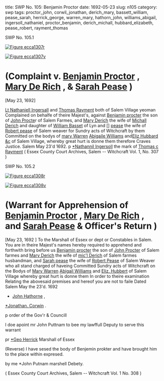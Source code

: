 title: SWP No. 105: Benjamin Proctor
date: 1692-05-23
slug: n105
category: swp
tags: proctor_john, corwil_jonathan, derich_mary, bassett_william, pease_sarah, herrick_george, warren_mary, hathorn_john, williams_abigail, ingersoll_nathaniel, proctor_benjamin, derich_michall, hubbard_elizabeth, pease_robert, rayment_thomas




<div markdown class="doc" id="n105.1">

<div class="doc_id">SWP No. 105.1</div>



<span markdown class="figure">[![Figure ecca1307r](archives/ecca/thumb/ecca1307r.jpg)](archives/ecca/large/ecca1307r.jpg)</span>



<span markdown class="figure">[![Figure ecca1307v](archives/ecca/thumb/ecca1307v.jpg)](archives/ecca/large/ecca1307v.jpg)</span>


# (Complaint v. [Benjamin Proctor](/tag/proctor_benjamin.html) , [Mary De Rich](/tag/derich_mary.html) , & [Sarah Pease](/tag/pease_sarah.html) )

[May 23, 1692]

[Lt Nathaniell Ingersall](/tag/ingersoll_nathaniel.html) and [Thomas Rayment](/tag/rayment_thomas.html) both of Salem Village yeoman Complained on behalfe of theire Majest's, against [Benjamin procter](/tag/proctor_benjamin.html) the son of [John Procte](/tag/proctor_john.html)r of Salem Farmes, and [Mary Derich](/tag/derich_mary.html) the wife of [Michall Derich](/tag/derich_michall.html) and daughter of [William Basset](/tag/bassett_william.html) of Lyn and [] [pease](/tag/pease_sarah.html) the wife of [Robert pease](/tag/pease_robert.html) of Salem weaver for Sundry acts of Witchcraft by them Committed on the bodys of [mary Warren](/tag/warren_mary.html) [Abigaile Williams](/tag/williams_abigail.html) and[Eliz Hubbard &c](/tag/hubbard_elizabeth.html) of Salem Village, whereby great hurt is donne them therefore Craves Justice.
Salem  May 23'd 1692.  p [*Nathannil Ingersoll](/tag/ingersoll_nathaniel.html) the mark of [Thomas c Rayment](/tag/rayment_thomas.html) ( Essex County Court Archives, Salem -- Witchcraft Vol. 1, No. 307 )

</div>



<div markdown class="doc" id="n105.2">

<div class="doc_id">SWP No. 105.2</div>



<span markdown class="figure">[![Figure ecca1308r](archives/ecca/thumb/ecca1308r.jpg)](archives/ecca/large/ecca1308r.jpg)</span>



<span markdown class="figure">[![Figure ecca1308v](archives/ecca/thumb/ecca1308v.jpg)](archives/ecca/large/ecca1308v.jpg)</span>


# (Warrant for Apprehension of [Benjamin Proctor](/tag/proctor_benjamin.html) , [Mary De Rich](/tag/derich_mary.html) , and [Sarah Pease](/tag/pease_sarah.html) & Officer's Return )
[May 23, 1692 ] To the Marshall of Essex or dept or Constables  in Salem. 
You are in theire Majest's names hereby required to apprehend and forthwith bring before us [Benjamin procter](/tag/proctor_benjamin.html) the son of [John Procter](/tag/proctor_john.html) of Salem farmes and [Mary Derich](/tag/derich_mary.html) the wife of [mic'l Derich](/tag/derich_michall.html) of Salem farmes husbandman, and [Sarah pease](/tag/pease_sarah.html) the wife of [Robert Pease](/tag/pease_robert.html) of Salem Weaver who all stand charged of haveing Committed Sundry acts of Witchcraft on the Bodys of [Mary Warren](/tag/warren_mary.html) [Abigail Williams](/tag/williams_abigail.html) and [Eliz. Hubbert](/tag/hubbard_elizabeth.html) of Salem Village whereby great hurt is donne them In  order to theire examination Relating the abovesaid premises and hereof you are not to faile Dated Salem May the 23'd. 1692 

* [John Hathorne](/tag/hathorn_john.html) ,

[*Jonathan. Corwin](/tag/corwil_jonathan.html) .

p order of the Gov'r & Councill 

I doe apoint mr John Puttnam to bee my lawffull Deputy to serve this warrant 

pr [*Geo Herrick](/tag/herrick_george.html) Marshall of Essex

(Reverse) I have sesed the body of Benjemin prokter and have brought him to the place within expresed. 

by me *John Putnam marshell Debety. 

( Essex County Court Archives, Salem -- Witchcraft Vol. 1 No. 308 )


</div>


